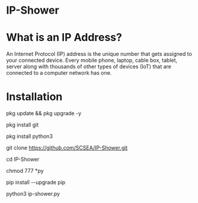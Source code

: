# IP-Shower

# What is an IP Address?

An Internet Protocol (IP) address is the unique number that gets assigned to your connected device. Every mobile phone, laptop, cable box, tablet, server along with thousands of other types of devices (IoT) that are connected to a computer network has one.


# Installation

pkg update && pkg upgrade -y

pkg install git

pkg install python3

git clone https://github.com/SCSEA/IP-Shower.git

cd IP-Shower

chmod 777 *py

pip install --upgrade pip

python3 ip-shower.py



